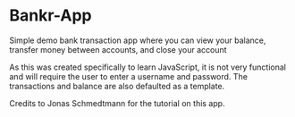 # Bankr-App
Simple demo bank transaction app where you can view your balance, transfer money between accounts, and close your account

As this was created specifically to learn JavaScript, it is not very functional and will require the user to enter a username and password.
The transactions and balance are also defaulted as a template.

Credits to Jonas Schmedtmann for the tutorial on this app.
